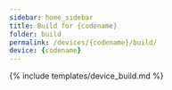```yaml
---
sidebar: home_sidebar
title: Build for {codename}
folder: build
permalink: /devices/{codename}/build/
device: {codename}
---
```

{% include templates/device_build.md %}
